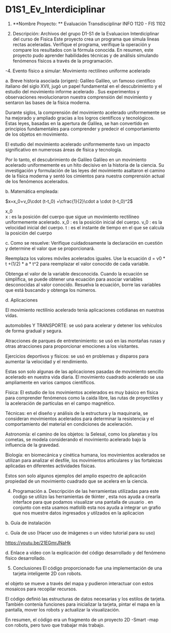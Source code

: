 # D1S1_Ev_Interdiciplinar

1. **Nombre Proyecto: **  Evaluación Transdisciplinar
                    INFO 1120 - FIS 1102
                    
2. Descripción: Archivos del grupo D1-S1 de la Evaluacion Interdiciplinar del curso de Fisica
Este proyecto crea un programa que simula líneas rectas aceleradas. Verifique el programa, verifique la operación y compare los resultados con la fórmula conocida. En resumen, este proyecto pudo aprender habilidades técnicas y de análisis simulando fenómenos físicos a través de la programación.


-4. Evento físico a simular: Movimiento rectilineo uniforme acelerado 


  a. Breve historia asociada (origen): Galileo Galileo, un famoso científico italiano del siglo XVII, jugó un papel fundamental en      el descubrimiento y el estudio del movimiento informe acelerado . Sus experimentos y observaciones revolucionaron nuestra          comprensión del movimiento y sentaron las bases de la física moderna.

   Durante siglos, la comprensión del movimiento acelerado uniformemente se ha mejorado y ampliado gracias a los logros              científicos y tecnológicos. Estas leyes, basadas en la apertura de Galilea, se han convertido en principios fundamentales          para comprender y predecir el comportamiento de los objetos en movimiento.

El estudio del movimiento acelerado uniformemente tuvo un impacto significativo en numerosas áreas de física y tecnología.

Por lo tanto, el descubrimiento de Galileo Galileo en un movimiento acelerado uniformemente es un hito decisivo en la historia de la ciencia. Su investigación y formulación de las leyes del movimiento asaltaron el camino de la física moderna y sentó los cimientos para nuestra comprensión actual de los fenómenos acelerados.



  b. Matemática empleada:
  
  $x=x_0+v_0\cdot (t-t_0) +\cfrac{1}{2}\cdot a \cdot (t-t_0)^2$
  
 x_0\
 x :  es la posición del cuerpo que sigue un movimiento rectilíneo uniformemente acelerado.
x_0 : es la posición inicial del cuerpo.
v_0 : es la velocidad inicial del cuerpo.
t : es el instante de tiempo en el que se calcula la posición del cuerpo


  c. Como se resuelve: 
  Verifique cuidadosamente la declaración en cuestión y determine el valor que se proporcionará.

Reemplaza los valores móviles acelerados iguales. Use la ecuación d = v0 * t +(1/2) * a * t^2 para reemplazar el valor conocido de cada variable.

Obtenga el valor de la variable desconocida. Cuando la ecuación se simplifica, se puede obtener una ecuación para asociar variables desconocidas al valor conocido. Resuelva la ecuación, borre las variables que está buscando y obtenga los números.


  
  d. Aplicaciones
 
  
  El movimiento rectilinio  acelerado tenía aplicaciones cotidianas en nuestras vidas.

automobiles Y TRANSPORTE: se usó para acelerar y detener los vehículos de forma gradual y segura.

Atracciones de parques de entretenimiento: se usó en las montañas rusas y otras atracciones para proporcionar emociones a los visitantes.

Ejercicios deportivos y físicos: se usó en problemas y disparos para aumentar la velocidad y el rendimiento.

Estas son solo algunas de las aplicaciones pasadas de movimiento sencillo acelerado en nuestra vida diaria.
El movimiento cuadrado acelerado se usa ampliamente en varios campos científicos.

Física: El estudio de los movimientos acelerados es muy básico en física para comprender fenómenos como la caída libre, las rutas de proyectiles y la aceleración de partículas en el campo magnético.

Técnicas: en el diseño y análisis de la estructura y la maquinaria, se consideran movimientos acelerados para determinar la resistencia y el comportamiento del material en condiciones de aceleración.

Astronomía: el camino de los objetos: la Selesal, como los planetas y los cometas, se modela considerando el movimiento acelerado bajo la influencia de la gravedad.

Biología: en biomecánica y cinética humana, los movimientos acelerados se utilizan para analizar el desfile, los movimientos articulares y las fortalezas aplicadas en diferentes actividades físicas.

Estos son solo algunos ejemplos del amplio espectro de aplicación propiedad de un movimiento cuadrado que se acelera en la ciencia.




  
  
  
4. Programación
  a. Descripción de las herramientas utilizadas
para  este codigo se utilizo las herramientas de tkinter , esta nos ayuda a crearla interface para que podamos visualizar una pantalla de usuario . en conjunto con esta usamos matlolib esta nos ayuda a integrar un grafio que nos muestre datos ingresados y utilzados en la aplicacion  
  
  b. Guía de instalación
  
  
  c. Guía de uso (Hacer uso de imágenes o un video tutorial para su uso)
  
  https://youtu.be/21EGmrJNaHk
  
  d. Enlace a vídeo con la explicación del código desarrollado y del fenómeno físico
    desarrollado.
    
    
    
    
    
    
5. Conclusiones
 El código proporcionado fue una implementación de una tarjeta inteligente 2D con robots.

el objeto se mueve  a través del mapa y pudieron interactuar con estos mosaicos para recopilar recursos.

El código definió las estructuras de datos necesarias  y los estilos de tarjeta. También contenía funciones para inicializar la tarjeta, pintar el mapa en la pantalla, mover los robots y actualizar la visualización.

En resumen, el código era un fragmento de un proyecto 2D -Smart -map con robots, pero tuvo que trabajar más trabajo.





 
   
